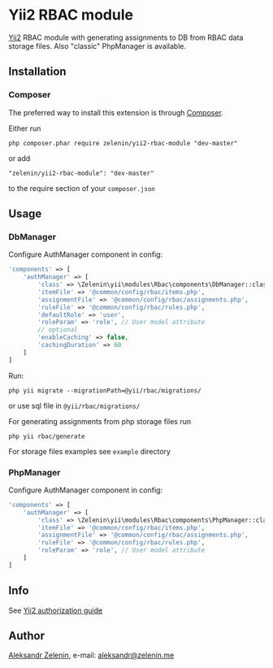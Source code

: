# Yii2 RBAC module

[Yii2](http://www.yiiframework.com) RBAC module with generating assignments to DB from RBAC data storage files.
Also "classic" PhpManager is available.

## Installation

### Composer

The preferred way to install this extension is through [Composer](http://getcomposer.org/).

Either run

```
php composer.phar require zelenin/yii2-rbac-module "dev-master"
```

or add

```
"zelenin/yii2-rbac-module": "dev-master"
```

to the require section of your ```composer.json```

## Usage

### DbManager

Configure AuthManager component in config:

```php
'components' => [
    'authManager' => [
        'class' => \Zelenin\yii\modules\Rbac\components\DbManager::className(),
        'itemFile' => '@common/config/rbac/items.php',
        'assignmentFile' => '@common/config/rbac/assignments.php',
        'ruleFile' => '@common/config/rbac/rules.php',
        'defaultRole' => 'user',
		'roleParam' => 'role', // User model attribute
		// optional
		'enableCaching' => false,
		'cachingDuration' => 60
	]
]
```

Run:

```
php yii migrate --migrationPath=@yii/rbac/migrations/
```

or use sql file in ```@yii/rbac/migrations/```

For generating assignments from php storage files run

```
php yii rbac/generate
```

For storage files examples see ```example``` directory

### PhpManager

Configure AuthManager component in config:

```php
'components' => [
    'authManager' => [
        'class' => \Zelenin\yii\modules\Rbac\components\PhpManager::className(),
        'itemFile' => '@common/config/rbac/items.php',
        'assignmentFile' => '@common/config/rbac/assignments.php',
        'ruleFile' => '@common/config/rbac/rules.php',
		'roleParam' => 'role', // User model attribute
	]
]
```

## Info

See [Yii2 authorization guide](https://github.com/yiisoft/yii2/blob/master/docs/guide/security-authorization.md)

## Author

[Aleksandr Zelenin](https://github.com/zelenin/), e-mail: [aleksandr@zelenin.me](mailto:aleksandr@zelenin.me)
